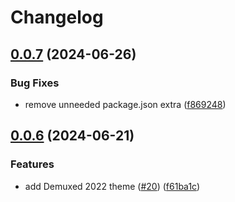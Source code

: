 # Changelog

## [0.0.7](https://github.com/muxinc/player.style/compare/@player.style/demuxed-2022@0.0.6...@player.style/demuxed-2022@0.0.7) (2024-06-26)


### Bug Fixes

* remove unneeded package.json extra ([f869248](https://github.com/muxinc/player.style/commit/f86924841e9c04e68ac96c3c091eaf192f446772))

## [0.0.6](https://github.com/muxinc/player.style/compare/@player.style/demuxed-2022-v0.0.5...@player.style/demuxed-2022@0.0.6) (2024-06-21)


### Features

* add Demuxed 2022 theme ([#20](https://github.com/muxinc/player.style/issues/20)) ([f61ba1c](https://github.com/muxinc/player.style/commit/f61ba1cb1dc39e1f2f3d503c1fb4b26aa25f0759))
